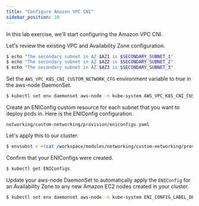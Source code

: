 ```yaml
---
title: "Configure Amazon VPC CNI"
sidebar_position: 10
---
```


In this lab exercise, we'll start configuring the Amazon VPC CNI.

Let's review the existing VPC and Availability Zone configuration.

```bash
$ echo "The secondary subnet in AZ $AZ1 is $SECONDARY_SUBNET_1"
$ echo "The secondary subnet in AZ $AZ2 is $SECONDARY_SUBNET_2"
$ echo "The secondary subnet in AZ $AZ3 is $SECONDARY_SUBNET_3"
```

Set the `AWS_VPC_K8S_CNI_CUSTOM_NETWORK_CFG` environment variable to *true* in the aws-node DaemonSet.

```bash
$ kubectl set env daemonset aws-node -n kube-system AWS_VPC_K8S_CNI_CUSTOM_NETWORK_CFG=true
```

Create an ENIConfig custom resource for each subnet that you want to deploy pods in. Here is the ENIConfig configuration.

```file
networking/custom-networking/provision/eniconfigs.yaml
```

Let's apply this to our cluster:

```bash
$ envsubst < <(cat /workspace/modules/networking/custom-networking/provision/eniconfigs.yaml) | kubectl apply -f -
```

Confirm that your ENIConfigs were created.

```bash
$ kubectl get ENIConfigs
```

Update your aws-node DaemonSet to automatically apply the `ENIConfig` for an Availability Zone to any new Amazon EC2 nodes created in your cluster.

```bash
$ kubectl set env daemonset aws-node -n kube-system ENI_CONFIG_LABEL_DEF=topology.kubernetes.io/zone
```
